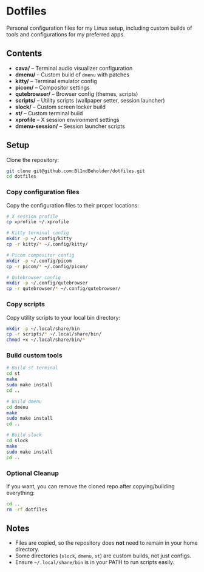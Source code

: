 # Dotfiles

Personal configuration files for my Linux setup, including custom builds of tools and configurations for my preferred apps.

## Contents

- **cava/** – Terminal audio visualizer configuration
- **dmenu/** – Custom build of `dmenu` with patches
- **kitty/** – Terminal emulator config
- **picom/** – Compositor settings
- **qutebrowser/** – Browser config (themes, scripts)
- **scripts/** – Utility scripts (wallpaper setter, session launcher)
- **slock/** – Custom screen locker build
- **st/** – Custom terminal build
- **xprofile** – X session environment settings
- **dmenu-session/** – Session launcher scripts

## Setup

Clone the repository:

```bash
git clone git@github.com:Bl1ndBeholder/dotfiles.git
cd dotfiles
```

### Copy configuration files

Copy the configuration files to their proper locations:

```bash
# X session profile
cp xprofile ~/.xprofile

# Kitty terminal config
mkdir -p ~/.config/kitty
cp -r kitty/* ~/.config/kitty/

# Picom compositor config
mkdir -p ~/.config/picom
cp -r picom/* ~/.config/picom/

# Qutebrowser config
mkdir -p ~/.config/qutebrowser
cp -r qutebrowser/* ~/.config/qutebrowser/
```

### Copy scripts

Copy utility scripts to your local bin directory:

```bash
mkdir -p ~/.local/share/bin
cp -r scripts/* ~/.local/share/bin/
chmod +x ~/.local/share/bin/*
```

### Build custom tools

```bash
# Build st terminal
cd st
make
sudo make install
cd ..

# Build dmenu
cd dmenu
make
sudo make install
cd ..

# Build slock
cd slock
make
sudo make install
cd ..
```

### Optional Cleanup

If you want, you can remove the cloned repo after copying/building everything:

```bash
cd ..
rm -rf dotfiles
```

## Notes

- Files are copied, so the repository does **not** need to remain in your home directory.  
- Some directories (`slock`, `dmenu`, `st`) are custom builds, not just configs.  
- Ensure `~/.local/share/bin` is in your PATH to run scripts easily.

